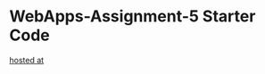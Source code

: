 # WebApps-Assignment-5 Starter Code
[hosted at]( https://44-563-web-apps-f22.github.io/44563-webapps-assignment-5-saipuneet/insect.html)